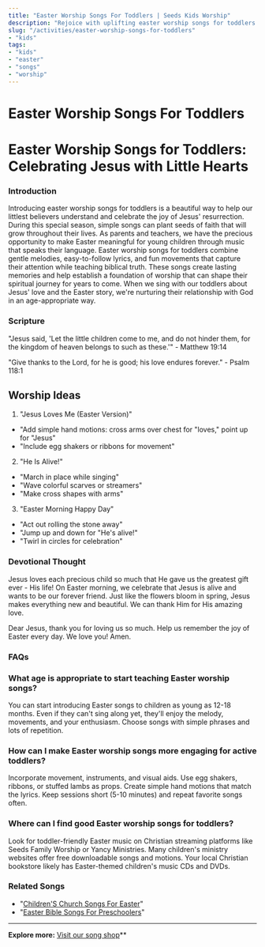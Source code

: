 ```yaml
---
title: "Easter Worship Songs For Toddlers | Seeds Kids Worship"
description: "Rejoice with uplifting easter worship songs for toddlers celebrating Jesus' resurrection. Easter worship resources for kids and Sunday school."
slug: "/activities/easter-worship-songs-for-toddlers"
- "kids"
tags:
- "kids"
- "easter"
- "songs"
- "worship"
---
```


# Easter Worship Songs For Toddlers

# Easter Worship Songs for Toddlers: Celebrating Jesus with Little Hearts

### Introduction
Introducing easter worship songs for toddlers is a beautiful way to help our littlest believers understand and celebrate the joy of Jesus' resurrection. During this special season, simple songs can plant seeds of faith that will grow throughout their lives. As parents and teachers, we have the precious opportunity to make Easter meaningful for young children through music that speaks their language. Easter worship songs for toddlers combine gentle melodies, easy-to-follow lyrics, and fun movements that capture their attention while teaching biblical truth. These songs create lasting memories and help establish a foundation of worship that can shape their spiritual journey for years to come. When we sing with our toddlers about Jesus' love and the Easter story, we're nurturing their relationship with God in an age-appropriate way.

### Scripture
"Jesus said, 'Let the little children come to me, and do not hinder them, for the kingdom of heaven belongs to such as these.'" - Matthew 19:14

"Give thanks to the Lord, for he is good; his love endures forever." - Psalm 118:1

## Worship Ideas
1. "Jesus Loves Me (Easter Version)"
- "Add simple hand motions: cross arms over chest for "loves," point up for "Jesus"
- "Include egg shakers or ribbons for movement"

2. "He Is Alive!"
- "March in place while singing"
- "Wave colorful scarves or streamers"
- "Make cross shapes with arms"

3. "Easter Morning Happy Day"
- "Act out rolling the stone away"
- "Jump up and down for "He's alive!"
- "Twirl in circles for celebration"

### Devotional Thought
Jesus loves each precious child so much that He gave us the greatest gift ever - His life! On Easter morning, we celebrate that Jesus is alive and wants to be our forever friend. Just like the flowers bloom in spring, Jesus makes everything new and beautiful. We can thank Him for His amazing love.

Dear Jesus, thank you for loving us so much. Help us remember the joy of Easter every day. We love you! Amen.

### FAQs

### What age is appropriate to start teaching Easter worship songs?
You can start introducing Easter songs to children as young as 12-18 months. Even if they can't sing along yet, they'll enjoy the melody, movements, and your enthusiasm. Choose songs with simple phrases and lots of repetition.

### How can I make Easter worship songs more engaging for active toddlers?
Incorporate movement, instruments, and visual aids. Use egg shakers, ribbons, or stuffed lambs as props. Create simple hand motions that match the lyrics. Keep sessions short (5-10 minutes) and repeat favorite songs often.

### Where can I find good Easter worship songs for toddlers?
Look for toddler-friendly Easter music on Christian streaming platforms like Seeds Family Worship or Yancy Ministries. Many children's ministry websites offer free downloadable songs and motions. Your local Christian bookstore likely has Easter-themed children's music CDs and DVDs.

### Related Songs

- "[Children'S Church Songs For Easter](/activities/children-s-church-songs-for-easter/)"
- "[Easter Bible Songs For Preschoolers](/activities/easter-bible-songs-for-preschoolers/)"

---

**Explore more:** [Visit our song shop](https://seedskidsworship.com/shop)**

<!-- Schema Markup -->
<script type="application/ld+json">
{
  "@context": "https://schema.org",
  "@type": "MusicRecording",
  "name": "Easter Worship Songs For Toddlers",
  "byArtist": {
    "@type": "MusicGroup",
    "name": "Seeds Kids Worship"
  },
  "isFamilyFriendly": true,
  "url": "https://seedskidsworship.com/activities/easter-worship-songs-for-toddlers/"
}
</script>